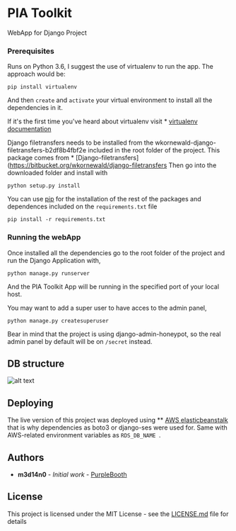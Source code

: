 # PIA Toolkit

WebApp for Django Project 

### Prerequisites

Runs on Python 3.6, I suggest the use of virtualenv to run the app. The approach would be:

```
pip install virtualenv
```
And then ```create``` and ```activate``` your virtual environment to install all the dependencies in it.

If it's the first time you've heard about virtualenv visit * [virtualenv documentation](https://virtualenv.pypa.io/en/stable/installation/)

Django filetransfers needs to be installed from the wkornewald-django-filetransfers-b2df8b4fbf2e included in the root folder of the project.
This package comes from * [Django-filetransfers](https://bitbucket.org/wkornewald/django-filetransfers
Then go into the downloaded folder and install with

```
python setup.py install
```

You can use [pip](https://pypi.org/project/pip/) for the installation of the rest of the packages and dependences included on the ```requirements.txt``` file
  
```
pip install -r requirements.txt
```

### Running the webApp

Once installed all the dependencies go to the root folder of the project and run the Django Application with,

```
python manage.py runserver
```

And the PIA Toolkit App will be running in the specified port of your local host.

You may want to add a super user to have acces to the admin panel,

```
python manage.py createsuperuser
```

Bear in mind that the project is using django-admin-honeypot, so the real admin panel by default will be on ```/secret``` instead.

## DB structure

![alt text](https://raw.githubusercontent.com/m3d14n0/PIA-Toolkit/edit/master/README.md/DB.png)

## Deploying

The live version of this project was deployed using ** [AWS elasticbeanstalk](https://aws.amazon.com/es/elasticbeanstalk/) that is why dependencies as boto3 or django-ses were used for. Same with AWS-related environment variables as ```RDS_DB_NAME ```.

## Authors

* **m3d14n0** - *Initial work* - [PurpleBooth](https://github.com/m3d14n0)

## License

This project is licensed under the MIT License - see the [LICENSE.md](LICENSE.md) file for details

